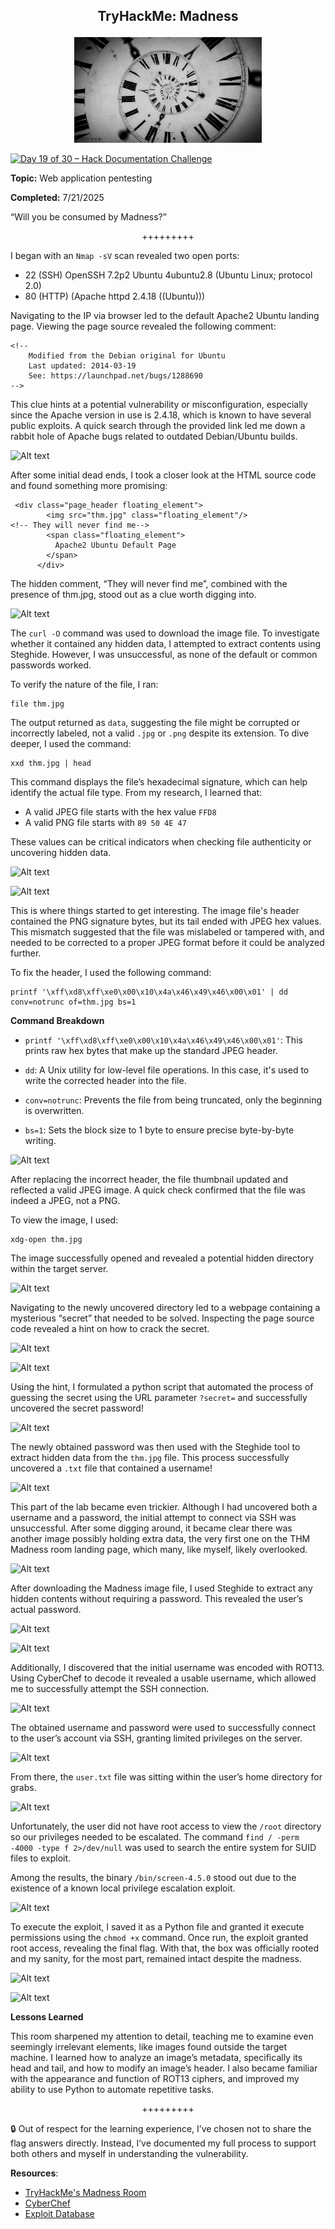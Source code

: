 **<p align="center">TryHackMe: Madness</p>**
---

<p align="center">
  <img src="https://github.com/chaiexe/TryHackMe-Write-ups/blob/main/Red-Team/Madness/Images/Time%20loop.gif" alt="image alt" width="300" />
</p>

[![Day 19 of 30 – Hack Documentation Challenge](https://img.shields.io/badge/Day%2019%20of%2030-Hack%20Documentation%20Challenge-crimson?style=for-the-badge&logo=tryhackme)](https://tryhackme.com)

**Topic:** Web application pentesting 

**Completed:** 7/21/2025

“Will you be consumed by Madness?”

<p align="center">+++++++++</p>

I began with an `Nmap -sV` scan revealed two open ports:

- 22 (SSH) OpenSSH 7.2p2 Ubuntu 4ubuntu2.8 (Ubuntu Linux; protocol 2.0)
- 80 (HTTP) (Apache httpd 2.4.18 ((Ubuntu)))

Navigating to the IP via browser led to the default Apache2 Ubuntu landing page. Viewing the page source revealed the following comment:
```
<!--
    Modified from the Debian original for Ubuntu
    Last updated: 2014-03-19
    See: https://launchpad.net/bugs/1288690
-->
```
This clue hints at a potential vulnerability or misconfiguration, especially since the Apache version in use is 2.4.18, which is known to have several public exploits. A quick search through the provided link led me down a rabbit hole of Apache bugs related to outdated Debian/Ubuntu builds.

![Alt text](1)

After some initial dead ends, I took a closer look at the HTML source code and found something more promising:
```
 <div class="page_header floating_element">
        <img src="thm.jpg" class="floating_element"/>
<!-- They will never find me-->
        <span class="floating_element">
          Apache2 Ubuntu Default Page
        </span>
      </div>
```
The hidden comment, “They will never find me”, combined with the presence of thm.jpg, stood out as a clue worth digging into.

![Alt text](2)

The `curl -O` command was used to download the image file. To investigate whether it contained any hidden data, I attempted to extract contents using Steghide. However, I was unsuccessful, as none of the default or common passwords worked.

To verify the nature of the file, I ran:
```
file thm.jpg
```

The output returned as `data`, suggesting the file might be corrupted or incorrectly labeled, not a valid `.jpg` or `.png` despite its extension.
To dive deeper, I used the command:

```
xxd thm.jpg | head
```

This command displays the file’s hexadecimal signature, which can help identify the actual file type.
From my research, I learned that:

- A valid JPEG file starts with the hex value `FFD8`
- A valid PNG file starts with `89 50 4E 47`

These values can be critical indicators when checking file authenticity or uncovering hidden data.

![Alt text](3)

![Alt text](4)

This is where things started to get interesting. The image file's header contained the PNG signature bytes, but its tail ended with JPEG hex values. This mismatch suggested that the file was mislabeled or tampered with, and needed to be corrected to a proper JPEG format before it could be analyzed further.

To fix the header, I used the following command:
```
printf '\xff\xd8\xff\xe0\x00\x10\x4a\x46\x49\x46\x00\x01' | dd conv=notrunc of=thm.jpg bs=1
```

**Command Breakdown**
- `printf '\xff\xd8\xff\xe0\x00\x10\x4a\x46\x49\x46\x00\x01'`: This prints raw hex bytes that make up the standard JPEG header.

- `dd`: A Unix utility for low-level file operations. In this case, it's used to write the corrected header into the file.

- `conv=notrunc`: Prevents the file from being truncated, only the beginning is overwritten.

- `bs=1`: Sets the block size to 1 byte to ensure precise byte-by-byte writing.

![Alt text](5)

After replacing the incorrect header, the file thumbnail updated and reflected a valid JPEG image. A quick check confirmed that the file was indeed a JPEG, not a PNG.

To view the image, I used:
```
xdg-open thm.jpg
```

The image successfully opened and revealed a potential hidden directory within the target server.

![Alt text](6)

Navigating to the newly uncovered directory led to a webpage containing a mysterious “secret” that needed to be solved. Inspecting the page source code revealed a hint on how to crack the secret.

![Alt text](7)

![Alt text](8)

Using the hint, I formulated a python script that automated the process of guessing the secret using the URL parameter `?secret=` and successfully uncovered the secret password!

![Alt text](9)

The newly obtained password was then used with the Steghide tool to extract hidden data from the `thm.jpg` file. This process successfully uncovered a `.txt` file that contained a username!

![Alt text](10)

This part of the lab became even trickier. Although I had uncovered both a username and a password, the initial attempt to connect via SSH was unsuccessful. After some digging around, it became clear there was another image possibly holding extra data, the very first one on the THM Madness room landing page, which many, like myself, likely overlooked.

![Alt text](11)

After downloading the Madness image file, I used Steghide to extract any hidden contents without requiring a password. This revealed the user’s actual password.

![Alt text](12)

![Alt text](13)

Additionally, I discovered that the initial username was encoded with ROT13. Using CyberChef to decode it revealed a usable username, which allowed me to successfully attempt the SSH connection.

![Alt text](14)

The obtained username and password were used to successfully connect to the user’s account via SSH, granting limited privileges on the server.

![Alt text](15)

From there, the `user.txt` file was sitting within the user’s home directory for grabs.

![Alt text](16)

Unfortunately, the user did not have root access to view the `/root` directory so our privileges needed to be escalated. The command `find / -perm -4000 -type f 2>/dev/null` was used to search the entire system for SUID files to exploit. 

Among the results, the binary `/bin/screen-4.5.0` stood out due to the existence of a known local privilege escalation exploit.

![Alt text](17)

To execute the exploit, I saved it as a Python file and granted it execute permissions using the `chmod +x` command. Once run, the exploit granted root access, revealing the final flag. With that, the box was officially rooted and my sanity, for the most part, remained intact despite the madness.

![Alt text](18)

![Alt text](19)

**Lessons Learned**

This room sharpened my attention to detail, teaching me to examine even seemingly irrelevant elements, like images found outside the target machine. I learned how to analyze an image’s metadata, specifically its head and tail, and how to modify an image’s header. I also became familiar with the appearance and function of ROT13 ciphers, and improved my ability to use Python to automate repetitive tasks.

<p align="center">+++++++++</p>

🔒 Out of respect for the learning experience, I’ve chosen not to share the flag answers directly. Instead, I’ve documented my full process to support both others and myself in understanding the vulnerability.

**Resources**:
- [TryHackMe's Madness Room](https://tryhackme.com/room/madness)
- [CyberChef](https://gchq.github.io/CyberChef/)
- [Exploit Database](https://www.exploit-db.com/exploits/41154)

